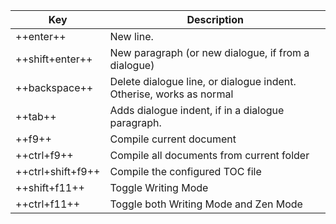 | Key | Description |
|-----|-------------|
| ++enter++ | New line. | 
| ++shift+enter++| New paragraph (or new dialogue, if from a dialogue) |
| ++backspace++ | Delete dialogue line, or dialogue indent. Otherise, works as normal | 
| ++tab++ | Adds dialogue indent, if in a dialogue paragraph. | 
| ++f9++ | Compile current document | 
| ++ctrl+f9++ | Compile all documents from current folder | 
| ++ctrl+shift+f9++ | Compile the configured TOC file |
| ++shift+f11++ | Toggle Writing Mode | 
| ++ctrl+f11++ | Toggle both Writing Mode and Zen Mode | 